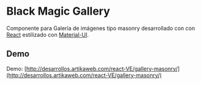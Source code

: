 # Black Magic Gallery 

Componente para Galería de imágenes tipo masonry desarrollado con con [React](https://es.reactjs.org/) estilizado con [Material-UI](https://material-ui.com/).

## Demo

Demo: [http://desarrollos.artikaweb.com/react-VE/gallery-masonry/](http://desarrollos.artikaweb.com/react-VE/gallery-masonry/)